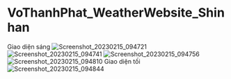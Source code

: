 # VoThanhPhat_WeatherWebsite_Shinhan
Giao diện sáng
![Screenshot_20230215_094721](https://user-images.githubusercontent.com/74657764/218926766-abd929b4-9b62-4c5b-86b7-8d01c8f35682.png)
![Screenshot_20230215_094741](https://user-images.githubusercontent.com/74657764/218926937-e58b71b7-f6f9-454c-acb7-7b4a8c7b62b0.png)
![Screenshot_20230215_094756](https://user-images.githubusercontent.com/74657764/218926954-9c0ebac4-4990-4a90-8c12-d304c49b1a6a.png)
![Screenshot_20230215_094810](https://user-images.githubusercontent.com/74657764/218926971-039eb6d9-8c9a-4fd9-9fcb-6ec7d5e56310.png)
Giao diện tối
![Screenshot_20230215_094844](https://user-images.githubusercontent.com/74657764/218926990-d423819e-7adc-4196-ba91-7c6837bcd8af.png)

